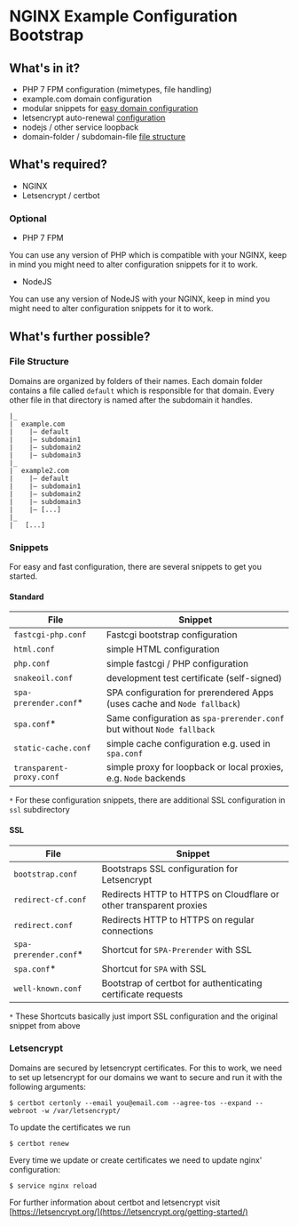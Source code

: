 # NGINX Example Configuration Bootstrap

## What's in it?

- PHP 7 FPM configuration (mimetypes, file handling)
- example.com domain configuration
- modular snippets for [easy domain configuration](#snippets)
- letsencrypt auto-renewal [configuration](#letsencrypt)
- nodejs / other service loopback
- domain-folder / subdomain-file [file structure](#file-structure)

## What's required?

- NGINX
- Letsencrypt / certbot

### Optional

- PHP 7 FPM

You can use any version of PHP which is compatible with your NGINX, keep in mind you might need to alter configuration snippets for it to work.

- NodeJS

You can use any version of NodeJS with your NGINX, keep in mind you might need to alter configuration snippets for it to work.

## What's further possible?

### File Structure

Domains are organized by folders of their names.
Each domain folder contains a file called `default` which is responsible for that domain.
Every other file in that directory is named after the subdomain it handles.

```
|_
|  example.com
|    |— default
|    |— subdomain1
|    |— subdomain2
|    |— subdomain3
|_
|  example2.com
|    |— default
|    |— subdomain1
|    |— subdomain2
|    |— subdomain3
|    |— [...]
|_
|   [...]
```

### Snippets

For easy and fast configuration, there are several snippets to get you started.

#### Standard

| File | Snippet |
| ---- | ------- |
| `fastcgi-php.conf` | Fastcgi bootstrap configuration |
| `html.conf` | simple HTML configuration |
| `php.conf` | simple fastcgi / PHP configuration |
| `snakeoil.conf` | development test certificate (self-signed) |
| `spa-prerender.conf`* | SPA configuration for prerendered Apps (uses cache and `Node fallback`) |
| `spa.conf`* | Same configuration as `spa-prerender.conf` but without `Node fallback` |
| `static-cache.conf` | simple cache configuration e.g. used in `spa.conf` |
| `transparent-proxy.conf` | simple proxy for loopback or local proxies, e.g. `Node` backends |

`*` For these configuration snippets, there are additional SSL configuration in `ssl` subdirectory

#### SSL

| File | Snippet |
| ---- | ------- |
| `bootstrap.conf` | Bootstraps SSL configuration for Letsencrypt |
| `redirect-cf.conf` | Redirects HTTP to HTTPS on Cloudflare or other transparent proxies |
| `redirect.conf` | Redirects HTTP to HTTPS on regular connections |
| `spa-prerender.conf`* | Shortcut for `SPA-Prerender` with SSL |
| `spa.conf`* | Shortcut for `SPA` with SSL |
| `well-known.conf` | Bootstrap of certbot for authenticating certificate requests |

`*` These Shortcuts basically just import SSL configuration and the original snippet from above

### Letsencrypt

Domains are secured by letsencrypt certificates. For this to work, we need to set up letsencrypt for our domains we want to secure and run it with the following arguments:

```
$ certbot certonly --email you@email.com --agree-tos --expand --webroot -w /var/letsencrypt/
```

To update the certificates we run

```
$ certbot renew
```

Every time we update or create certificates we need to update nginx' configuration:

```
$ service nginx reload
```

For further information about certbot and letsencrypt visit [https://letsencrypt.org/](https://letsencrypt.org/getting-started/)
